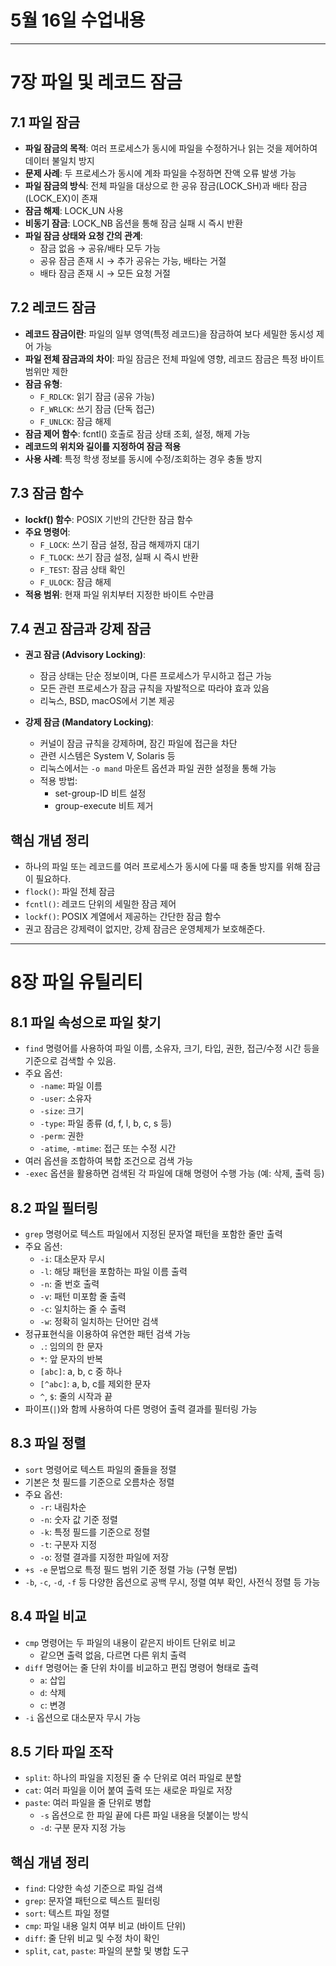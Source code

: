 # 5월 16일 수업내용

---

# 7장 파일 및 레코드 잠금

## 7.1 파일 잠금

- **파일 잠금의 목적**: 여러 프로세스가 동시에 파일을 수정하거나 읽는 것을 제어하여 데이터 불일치 방지
- **문제 사례**: 두 프로세스가 동시에 계좌 파일을 수정하면 잔액 오류 발생 가능
- **파일 잠금의 방식**: 전체 파일을 대상으로 한 공유 잠금(LOCK_SH)과 배타 잠금(LOCK_EX)이 존재
- **잠금 해제**: LOCK_UN 사용
- **비동기 잠금**: LOCK_NB 옵션을 통해 잠금 실패 시 즉시 반환
- **파일 잠금 상태와 요청 간의 관계**:
  - 잠금 없음 → 공유/배타 모두 가능
  - 공유 잠금 존재 시 → 추가 공유는 가능, 배타는 거절
  - 배타 잠금 존재 시 → 모든 요청 거절

## 7.2 레코드 잠금

- **레코드 잠금이란**: 파일의 일부 영역(특정 레코드)을 잠금하여 보다 세밀한 동시성 제어 가능
- **파일 전체 잠금과의 차이**: 파일 잠금은 전체 파일에 영향, 레코드 잠금은 특정 바이트 범위만 제한
- **잠금 유형**:
  - `F_RDLCK`: 읽기 잠금 (공유 가능)
  - `F_WRLCK`: 쓰기 잠금 (단독 접근)
  - `F_UNLCK`: 잠금 해제
- **잠금 제어 함수**: fcntl() 호출로 잠금 상태 조회, 설정, 해제 가능
- **레코드의 위치와 길이를 지정하여 잠금 적용**
- **사용 사례**: 특정 학생 정보를 동시에 수정/조회하는 경우 충돌 방지

## 7.3 잠금 함수

- **lockf() 함수**: POSIX 기반의 간단한 잠금 함수
- **주요 명령어**:
  - `F_LOCK`: 쓰기 잠금 설정, 잠금 해제까지 대기
  - `F_TLOCK`: 쓰기 잠금 설정, 실패 시 즉시 반환
  - `F_TEST`: 잠금 상태 확인
  - `F_ULOCK`: 잠금 해제
- **적용 범위**: 현재 파일 위치부터 지정한 바이트 수만큼

## 7.4 권고 잠금과 강제 잠금

- **권고 잠금 (Advisory Locking)**:
  - 잠금 상태는 단순 정보이며, 다른 프로세스가 무시하고 접근 가능
  - 모든 관련 프로세스가 잠금 규칙을 자발적으로 따라야 효과 있음
  - 리눅스, BSD, macOS에서 기본 제공

- **강제 잠금 (Mandatory Locking)**:
  - 커널이 잠금 규칙을 강제하며, 잠긴 파일에 접근을 차단
  - 관련 시스템은 System V, Solaris 등
  - 리눅스에서는 `-o mand` 마운트 옵션과 파일 권한 설정을 통해 가능
  - 적용 방법:
    - set-group-ID 비트 설정
    - group-execute 비트 제거

## 핵심 개념 정리

- 하나의 파일 또는 레코드를 여러 프로세스가 동시에 다룰 때 충돌 방지를 위해 잠금이 필요하다.
- `flock()`: 파일 전체 잠금
- `fcntl()`: 레코드 단위의 세밀한 잠금 제어
- `lockf()`: POSIX 계열에서 제공하는 간단한 잠금 함수
- 권고 잠금은 강제력이 없지만, 강제 잠금은 운영체제가 보호해준다.

---

# 8장 파일 유틸리티

## 8.1 파일 속성으로 파일 찾기

- `find` 명령어를 사용하여 파일 이름, 소유자, 크기, 타입, 권한, 접근/수정 시간 등을 기준으로 검색할 수 있음.
- 주요 옵션:
  - `-name`: 파일 이름
  - `-user`: 소유자
  - `-size`: 크기
  - `-type`: 파일 종류 (d, f, l, b, c, s 등)
  - `-perm`: 권한
  - `-atime`, `-mtime`: 접근 또는 수정 시간
- 여러 옵션을 조합하여 복합 조건으로 검색 가능
- `-exec` 옵션을 활용하면 검색된 각 파일에 대해 명령어 수행 가능 (예: 삭제, 출력 등)

## 8.2 파일 필터링

- `grep` 명령어로 텍스트 파일에서 지정된 문자열 패턴을 포함한 줄만 출력
- 주요 옵션:
  - `-i`: 대소문자 무시
  - `-l`: 해당 패턴을 포함하는 파일 이름 출력
  - `-n`: 줄 번호 출력
  - `-v`: 패턴 미포함 줄 출력
  - `-c`: 일치하는 줄 수 출력
  - `-w`: 정확히 일치하는 단어만 검색
- 정규표현식을 이용하여 유연한 패턴 검색 가능
  - `.`: 임의의 한 문자
  - `*`: 앞 문자의 반복
  - `[abc]`: a, b, c 중 하나
  - `[^abc]`: a, b, c를 제외한 문자
  - `^`, `$`: 줄의 시작과 끝
- 파이프(`|`)와 함께 사용하여 다른 명령어 출력 결과를 필터링 가능

## 8.3 파일 정렬

- `sort` 명령어로 텍스트 파일의 줄들을 정렬
- 기본은 첫 필드를 기준으로 오름차순 정렬
- 주요 옵션:
  - `-r`: 내림차순
  - `-n`: 숫자 값 기준 정렬
  - `-k`: 특정 필드를 기준으로 정렬
  - `-t`: 구분자 지정
  - `-o`: 정렬 결과를 지정한 파일에 저장
- `+s -e` 문법으로 특정 필드 범위 기준 정렬 가능 (구형 문법)
- `-b`, `-c`, `-d`, `-f` 등 다양한 옵션으로 공백 무시, 정렬 여부 확인, 사전식 정렬 등 가능

## 8.4 파일 비교

- `cmp` 명령어는 두 파일의 내용이 같은지 바이트 단위로 비교
  - 같으면 출력 없음, 다르면 다른 위치 출력
- `diff` 명령어는 줄 단위 차이를 비교하고 편집 명령어 형태로 출력
  - `a`: 삽입
  - `d`: 삭제
  - `c`: 변경
- `-i` 옵션으로 대소문자 무시 가능

## 8.5 기타 파일 조작

- `split`: 하나의 파일을 지정된 줄 수 단위로 여러 파일로 분할
- `cat`: 여러 파일을 이어 붙여 출력 또는 새로운 파일로 저장
- `paste`: 여러 파일을 줄 단위로 병합
  - `-s` 옵션으로 한 파일 끝에 다른 파일 내용을 덧붙이는 방식
  - `-d`: 구분 문자 지정 가능

## 핵심 개념 정리

- `find`: 다양한 속성 기준으로 파일 검색
- `grep`: 문자열 패턴으로 텍스트 필터링
- `sort`: 텍스트 파일 정렬
- `cmp`: 파일 내용 일치 여부 비교 (바이트 단위)
- `diff`: 줄 단위 비교 및 수정 차이 확인
- `split`, `cat`, `paste`: 파일의 분할 및 병합 도구

